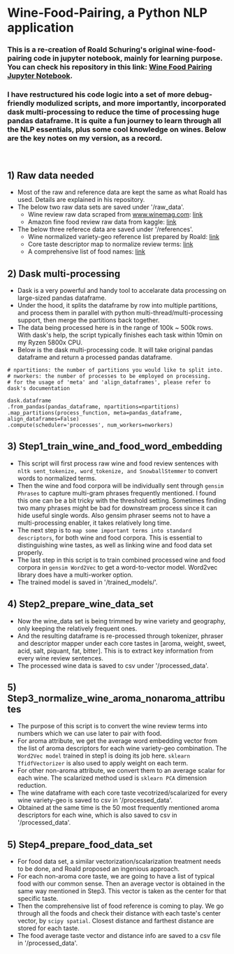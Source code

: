 # Wine-Food-Pairing, a Python NLP application
### This is a re-creation of Roald Schuring's original wine-food-pairing code in jupyter notebook, mainly for learning purpose. You can check his repository in this link: [Wine Food Pairing Jupyter Notebook](https://github.com/RoaldSchuring/wine_food_pairing).
### I have restructured his code logic into a set of more debug-friendly modulized scripts, and more importantly, incorporated dask multi-processing to reduce the time of processing huge pandas dataframe. It is quite a fun journey to learn through all the NLP essentials, plus some cool knowledge on wines. Below are the key notes on my version, as a record.
<br/>

## 1) Raw data needed
- Most of the raw and reference data are kept the same as what Roald has used. Details are explained in his repository.
- The below two raw data sets are saved under '/raw_data'.
  - Wine review raw data scraped from www.winemag.com: [link](https://www.kaggle.com/roaldschuring/wine-reviews)
  - Amazon fine food review raw data from kaggle: [link](https://www.kaggle.com/snap/amazon-fine-food-reviews)
- The below three referece data are saved under '/references'.
  - Wine normalized variety-geo reference list prepared by Roald: [link](https://github.com/RoaldSchuring/wine_food_pairing/blob/master/varieties_all_geos_normalized.csv)
  - Core taste descriptor map to normalize review terms: [link](https://github.com/RoaldSchuring/wine_food_pairing/blob/master/descriptor_mapping_tastes.csv)
  - A comprehensive list of food names: [link](https://github.com/RoaldSchuring/wine_food_pairing/blob/master/list_of_foods.csv)

## 2) Dask multi-processing
- Dask is a very powerful and handy tool to accelarate data processing on large-sized pandas dataframe.
- Under the hood, it splits the dataframe by row into multiple partitions, and process them in parallel with python multi-thread/multi-processing support, then merge the partitions back together.
- The data being processed here is in the range of 100k ~ 500k rows. With dask's help, the script typically finishes each task within 10min on my Ryzen 5800x CPU.
- Below is the dask multi-processing code. It will take original pandas dataframe and return a processed pandas dataframe. 
```
# npartitions: the number of partitions you would like to split into.
# nworkers: the number of processes to be employed on processing.
# for the usage of 'meta' and 'align_dataframes', please refer to dask's documentation

dask.dataframe
.from_pandas(pandas_dataframe, npartitions=npartitions)
.map_partitions(process_function, meta=pandas_dataframe, align_dataframes=False)
.compute(scheduler='processes', num_workers=nworkers)
```


## 3) Step1_train_wine_and_food_word_embedding
- This script will first process raw wine and food review sentences with `nltk sent_tokenize, word_tokenize, and SnowballStemmer` to convert words to normalized terms.
- Then the wine and food corpora will be individually sent through `gensim Phrases` to capture multi-gram phrases frequently mentioned. I found this one can be a bit tricky with the threshold setting. Sometimes finding two many phrases might be bad for downstream process since it can hide useful single words. Also gensim phraser seems not to have a multi-processing enabler, it takes relatively long time.
- The next step is to `map some important terms into standard descriptors`, for both wine and food corpora. This is essential to distinguishing wine tastes, as well as linking wine and food data set properly.
- The last step in this script is to train combined processed wine and food corpora in `gensim Word2Vec` to get a word-to-vector model. Word2vec library does have a multi-worker option.
- The trained model is saved in '/trained_models/'.

## 4) Step2_prepare_wine_data_set
- Now the wine_data set is being trimmed by wine variety and geography, only keeping the relatively frequent ones.
- And the resulting dataframe is re-processed through tokenizer, phraser and descriptor mapper under each core tastes in [aroma, weight, sweet, acid, salt, piquant, fat, bitter]. This is to extract key information from every wine review sentences.
- The processed wine data is saved to csv under '/processed_data'.

## 5) Step3_normalize_wine_aroma_nonaroma_attributes
- The purpose of this script is to convert the wine review terms into numbers which we can use later to pair with food.
- For aroma attribute, we get the average word embedding vector from the list of aroma descriptors for each wine variety-geo combination. The `Word2Vec model` trained in step1 is doing its job here. `sklearn TfidfVectorizer` is also used to apply weight on each term.
- For other non-aroma attribute, we convert them to an average scalar for each wine. The scalarized method used is `sklearn PCA` dimension reduction.
- The wine dataframe with each core taste vecotrized/scalarized for every wine variety-geo is saved to csv in '/processed_data'.
- Obtained at the same time is the 50 most frequently mentioned aroma descriptors for each wine, which is also saved to csv in '/processed_data'.

## 5) Step4_prepare_food_data_set
- For food data set, a similar vectorization/scalarization treatment needs to be done, and Roald proposed an ingenious approach.
- For each non-aroma core taste, we are going to have a list of typical food with our common sense. Then an average vector is obtained in the same way mentioned in Step3. This vector is taken as the center for that specific taste.
- Then the comprehensive list of food reference is coming to play. We go through all the foods and check their distance with each taste's center vector, by `scipy spatial`. Closest distance and farthest distance are stored for each taste.
- The food average taste vector and distance info are saved to a csv file in '/processed_data'.







